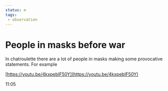 ```yaml
---
status: ⚙️
tags:
 - observation
---
```

# People in masks before war

In chatroulette there are a lot of people in masks making some provocative 
statements.
For example

[https://youtu.be/4kxpeblF50Y](https://youtu.be/4kxpeblF50Y)  
  
11:05  
